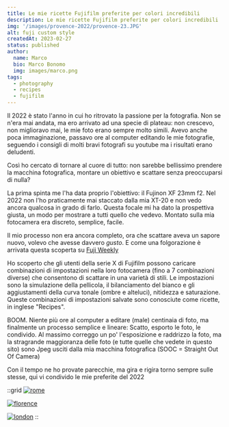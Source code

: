 ```yaml
---
title: Le mie ricette Fujifilm preferite per colori incredibili 
description: Le mie ricette Fujifilm preferite per colori incredibili 
img: '/images/provence-2022/provence-23.JPG'
alt: fuji custom style
createdAt: 2023-02-27
status: published
author:
  name: Marco
  bio: Marco Bonomo
  img: images/marco.png
tags:
  - photography
  - recipes
  - fujifilm
---
```



Il 2022 è stato l'anno in cui ho ritrovato la passione per la fotografia. Non se n'era mai andata, ma ero arrivato ad una specie di plateau: non crescevo, non miglioravo mai, le mie foto erano sempre molto simili. Avevo anche poca immaginazione, passavo ore al computer editando le mie fotografie, seguendo i consigli di molti bravi fotografi su youtube ma i risultati erano deludenti.

Così ho cercato di tornare al cuore di tutto: non sarebbe bellissimo prendere la macchina fotografica, montare un obiettivo e scattare senza preoccuparsi di nulla?

La prima spinta me l'ha data proprio l'obiettivo: il Fujinon XF 23mm f2. Nel 2022 non l'ho praticamente mai staccato dalla mia XT-20 e non vedo ancora qualcosa in grado di farlo. 
Questa focale mi ha dato la prospettiva giusta, un modo per mostrare a tutti quello che vedevo. Montato sulla mia fotocamera era discreto, semplice, facile.

Il mio processo non era ancora completo, ora che scattare aveva un sapore nuovo, volevo che avesse davvero *gusto*. E come una folgorazione è arrivata questa scoperta su [Fuji Weekly](https://fujixweekly.com/recipes/)

Ho scoperto che gli utenti della serie X di Fujifilm possono caricare combinazioni di impostazioni nella loro fotocamera (fino a 7 combinazioni diverse) che consentono di scattare in una varietà di stili. Le impostazioni sono la simulazione della pellicola, il bilanciamento del bianco e gli aggiustamenti della curva tonale (ombre e alteluci), nitidezza e saturazione. Queste combinazioni di impostazioni salvate sono conosciute come ricette, in inglese "Recipes". 

BOOM. Niente più ore al computer a editare (male) centinaia di foto, ma finalmente un processo semplice e lineare: Scatto, esporto le foto, le condivido.  Al massimo correggo un po' l'esposizione e raddrizzo la foto, ma la stragrande maggioranza delle foto (e tutte quelle che vedete in questo sito) sono Jpeg usciti dalla mia macchina fotografica (SOOC = Straight Out Of Camera)

Con il tempo ne ho provate parecchie, ma gira e rigira torno sempre sulle stesse, qui vi condivido le mie preferite del 2022

::grid
[![rome](/images/rome-2022/rome_2022_07.JPG)](/photos/rome-2022)
<recipe name="Kodak Portra 400" :values='{
  "SourceFile": "DSCF2138.JPG",
  "FilmMode": "Classic Chrome",
  "DynamicRangeSetting": "Manual",
  "GrainEffect": "Strong",
  "WhiteBalance": "Daylight",
  "WhiteBalanceFineTune": "Red +40, Blue -100",
  "HighlightTone": "-1 (medium soft)",
  "ShadowTone": "+2 (hard)",
  "Saturation": "-2 (low)",
  "Sharpness": "Hard",
  "NoiseReduction": "-3 (very weak)"
}'
/>

[![florence](/images/florence-2022/florence_2022_13.JPG)](/photos/florence-2022)
<recipe name="Kodachrome II" :values='{
  "SourceFile": "DSCF1846.JPG",
  "FilmMode": "Classic Chrome",
  "DynamicRangeSetting": "Manual",
  "GrainEffect": "Weak",
  "WhiteBalance": "Auto",
  "WhiteBalanceFineTune": "Red +60, Blue -80",
  "HighlightTone": "+1 (medium hard)",
  "ShadowTone": "+2 (hard)",
  "Saturation": "-1 (medium low)",
  "Sharpness": "Hard",
  "NoiseReduction": "-3 (very weak)"
}'
/>


[![london](/images/london-2022/london-2022-03.JPG)](/photos/london-2022)
<recipe name="Reggie's Portra" :values='{
  "SourceFile": "DSCF8972.JPG",
  "FilmMode": "Classic Chrome",
  "DynamicRangeSetting": "Auto",
  "GrainEffect": "Weak",
  "WhiteBalance": "Auto",
  "WhiteBalanceFineTune": "Red +40, Blue -80",
  "HighlightTone": "-1 (medium soft)",
  "ShadowTone": "-2 (soft)",
  "Saturation": "+2 (high)",
  "Sharpness": "Soft",
  "NoiseReduction": "-4 (weakest)"
}'
/>
::

